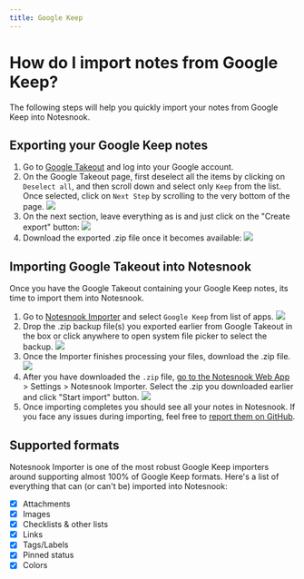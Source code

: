 ```yaml
---
title: Google Keep
---
```


# How do I import notes from Google Keep?

The following steps will help you quickly import your notes from Google Keep into Notesnook.

## Exporting your Google Keep notes

1. Go to [Google Takeout](https://takeout.google.com/settings/takeout) and log into your Google account.
2. On the Google Takeout page, first deselect all the items by clicking on `Deselect all`, and then scroll down and select only `Keep` from the list. Once selected, click on `Next Step` by scrolling to the very bottom of the page.
   ![](/static/google-keep-importer/1.png)
3. On the next section, leave everything as is and just click on the "Create export" button:
   ![](/static/google-keep-importer/2.png)
4. Download the exported .zip file once it becomes available:
   ![](/static/google-keep-importer/3.png)

## Importing Google Takeout into Notesnook

Once you have the Google Takeout containing your Google Keep notes, its time to import them into Notesnook.

1. Go to [Notesnook Importer](https://importer.notesnook.com) and select `Google Keep` from list of apps.
   ![](/static/google-keep-importer/4.png)
2. Drop the .zip backup file(s) you exported earlier from Google Takeout in the box or click anywhere to open system file picker to select the backup.
   ![](/static/google-keep-importer/5.png)
3. Once the Importer finishes processing your files, download the .zip file.
   ![](/static/import-ready.png)
4. After you have downloaded the `.zip` file, [go to the Notesnook Web App](https://app.notesnook.com/) > Settings > Notesnook Importer. Select the .zip you downloaded earlier and click "Start import" button.
   ![](/static/import-zip-app.png)
5. Once importing completes you should see all your notes in Notesnook. If you face any issues during importing, feel free to [report them on GitHub](https://github.com/streetwriters/notesnook-importer).

## Supported formats

Notesnook Importer is one of the most robust Google Keep importers around supporting almost 100% of Google Keep formats. Here's a list of everything that can (or can't be) imported into Notesnook:

- [x] Attachments
- [x] Images
- [x] Checklists & other lists
- [x] Links
- [x] Tags/Labels
- [x] Pinned status
- [x] Colors